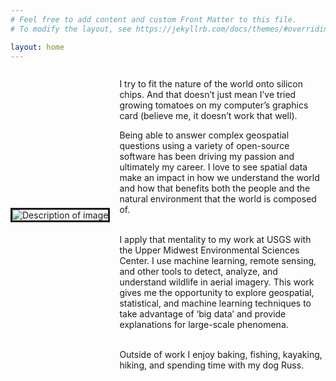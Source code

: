 ```yaml
---
# Feel free to add content and custom Front Matter to this file.
# To modify the layout, see https://jekyllrb.com/docs/themes/#overriding-theme-defaults

layout: home
---
```


<html>
<head>
<meta charset="utf-8">
<style>
  .container {
  display: flex; /* Makes the container a flex container */
  flex-wrap: wrap;
  align-items: center; /* Vertically aligns items in the center (optional) */
  flex-direction: row;
  justify-content: space-around;
  margin: auto;
  }
  img {
    max-width: 50%; /* Image can take up to 50% of the container width */
    height: auto; /* Maintains aspect ratio during resize */
    margin-right: 15px; /* Adds space between image and text (optional) */
    margin-bottom: 30px;
    border: 3px solid
  }
  .text {
    flex: 1; /* Allows text to take up remaining space */
  }
  @media (max-width: 800px) {
    .container {
      flex-direction: column;
      text-align: center;
    }
  }
</style>
</head>
<body>

<div class="container">
  <img src="../assets/img/IMG_20250412_183143_jek.JPG" alt="Description of image">
  <div class="text">
  <p>I try to fit the nature of the world onto silicon chips. And that doesn’t just mean I’ve tried growing tomatoes on my computer’s graphics card (believe me, it doesn’t work that well).

Being able to answer complex geospatial questions using a variety of open-source software has been driving my passion and ultimately my career. I love to see spatial data make an impact in how we understand the world and how that benefits both the people and the natural environment that the world is composed of.<br><br>

I apply that mentality to my work at USGS with the Upper Midwest Environmental Sciences Center. I use machine learning, remote sensing, and other tools to detect, analyze, and understand wildlife in aerial imagery. This work gives me the opportunity to explore geospatial, statistical, and machine learning techniques to take advantage of ‘big data’ and provide explanations for large-scale phenomena.<br><br>

Outside of work I enjoy baking, fishing, kayaking, hiking, and spending time with my dog Russ.</p>
</div>
</div>